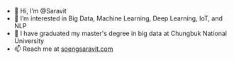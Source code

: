 - 👋 Hi, I’m @Saravit
- 👀 I’m interested in Big Data, Machine Learning, Deep Learning, IoT, and NLP
- 🌱 I have graduated my master's degree in big data at Chungbuk National University
- 📫 Reach me at [soengsaravit.com](soengsaravit.com)

<!---
SoengSaravit/SoengSaravit is a ✨ special ✨ repository because its `README.md` (this file) appears on your GitHub profile.
You can click the Preview link to take a look at your changes.
--->
